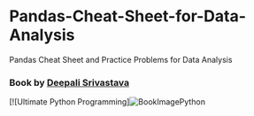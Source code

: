 # Pandas-Cheat-Sheet-for-Data-Analysis
Pandas Cheat Sheet and Practice Problems for Data Analysis

### Book by [Deepali Srivastava](https://www.amazon.in/Ultimate-Python-Programming-programs-questions/dp/935551655X)

[![Ultimate Python Programming]![BookImagePython](https://github.com/user-attachments/assets/fb396f25-c8e1-4736-b721-6deed9715868)



